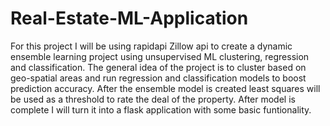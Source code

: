 # Real-Estate-ML-Application
 
For this project I will be using rapidapi Zillow api to create a dynamic ensemble learning project using unsupervised ML clustering, regression and classification. The general idea of the project is to cluster based on geo-spatial areas and run regression and classification models to boost prediction accuracy. After the ensemble model is created least squares will be used as a threshold to rate the deal of the property. After model is complete I will turn it into a flask application with some basic funtionality. 
